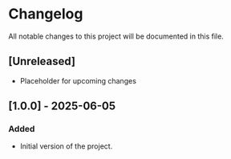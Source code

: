 # Changelog

All notable changes to this project will be documented in this file.

## [Unreleased]
- Placeholder for upcoming changes

## [1.0.0] - 2025-06-05
### Added
- Initial version of the project.
